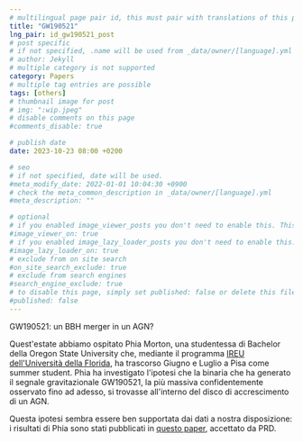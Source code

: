 ```yaml
---
# multilingual page pair id, this must pair with translations of this page. (This name must be unique)
title: "GW190521"
lng_pair: id_gw190521_post
# post specific
# if not specified, .name will be used from _data/owner/[language].yml
# author: Jekyll
# multiple category is not supported
category: Papers
# multiple tag entries are possible
tags: [others]
# thumbnail image for post
# img: ":wip.jpeg"
# disable comments on this page
#comments_disable: true

# publish date
date: 2023-10-23 08:00 +0200

# seo
# if not specified, date will be used.
#meta_modify_date: 2022-01-01 10:04:30 +0900
# check the meta_common_description in _data/owner/[language].yml
#meta_description: ""

# optional
# if you enabled image_viewer_posts you don't need to enable this. This is only if image_viewer_posts = false
#image_viewer_on: true
# if you enabled image_lazy_loader_posts you don't need to enable this. This is only if image_lazy_loader_posts = false
#image_lazy_loader_on: true
# exclude from on site search
#on_site_search_exclude: true
# exclude from search engines
#search_engine_exclude: true
# to disable this page, simply set published: false or delete this file
#published: false
---
```


<!-- outline-start -->
GW190521: un BBH merger in un AGN?
<!-- outline-end --> 

Quest'estate abbiamo ospitato Phia Morton, una studentessa di Bachelor della Oregon State University che, mediante il programma [IREU dell'Università della Florida](http://www.phys.ufl.edu/ireu/), ha trascorso Giugno e Luglio a Pisa come summer student. Phia ha investigato l'ipotesi che la binaria che ha generato il segnale gravitazionale GW190521, la più massiva confidentemente osservato fino ad adesso, si trovasse all'interno del disco di accrescimento di un AGN.
 
Questa ipotesi sembra essere ben supportata dai dati a nostra disposizione: i risultati di Phia sono stati pubblicati in [questo paper](https://arxiv.org/pdf/2310.16025.pdf), accettato da PRD.
